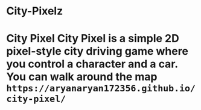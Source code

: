 # City-Pixelz
# City Pixel  City Pixel is a simple 2D pixel-style city driving game where you control a character and a car. You can walk around the map `https://aryanaryan172356.github.io/city-pixel/` 
